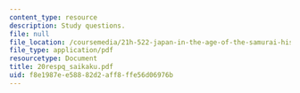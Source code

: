 ```yaml
---
content_type: resource
description: Study questions.
file: null
file_location: /coursemedia/21h-522-japan-in-the-age-of-the-samurai-history-and-film-fall-2006/f8e1987ee58882d2aff8ffe56d06976b_20respq_saikaku.pdf
file_type: application/pdf
resourcetype: Document
title: 20respq_saikaku.pdf
uid: f8e1987e-e588-82d2-aff8-ffe56d06976b
---
```

